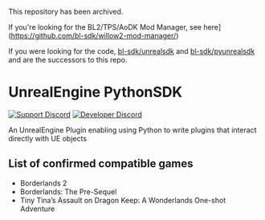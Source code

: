 This repository has been archived.

If you're looking for the BL2/TPS/AoDK Mod Manager, see here](https://github.com/bl-sdk/willow2-mod-manager/)

If you were looking for the code, [bl-sdk/unrealsdk](https://github.com/bl-sdk/unrealsdk) and
[bl-sdk/pyunrealsdk](https://github.com/bl-sdk/pyunrealsdk) and are the successors to this repo.


# UnrealEngine PythonSDK
[![Support Discord](https://img.shields.io/static/v1?label=&message=Support%20Discord&logo=discord&color=424)](https://discord.gg/bXeqV8Ef9R)
[![Developer Discord](https://img.shields.io/static/v1?label=&message=Developer%20Discord&logo=discord&color=222)](https://discord.gg/VJXtHvh)

An UnrealEngine Plugin enabling using Python to write plugins that interact directly with UE objects

## List of confirmed compatible games
- Borderlands 2
- Borderlands: The Pre-Sequel
- Tiny Tina’s Assault on Dragon Keep: A Wonderlands One-shot Adventure
